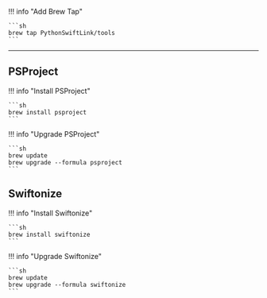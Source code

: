


!!! info "Add Brew Tap"

    ```sh
    brew tap PythonSwiftLink/tools
    ```
* * *
## PSProject

!!! info "Install PSProject"

    ```sh
    brew install psproject
    ```

!!! info "Upgrade PSProject"

    ```sh
    brew update
    brew upgrade --formula psproject
    ```

## Swiftonize
!!! info "Install Swiftonize"

    ```sh
    brew install swiftonize
    ```

!!! info "Upgrade Swiftonize"

    ```sh
    brew update
    brew upgrade --formula swiftonize
    ```